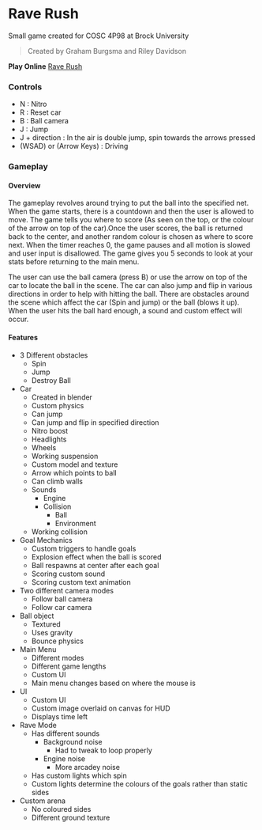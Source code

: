 # Rave Rush
Small game created for COSC 4P98 at Brock University
> Created by Graham Burgsma and Riley Davidson

**Play Online**
[Rave Rush](http://devbrockchat.ddns.net/raverush/)

### Controls
- N : Nitro
- R : Reset car
- B : Ball camera
- J : Jump
- J + direction : In the air is double jump, spin towards the arrows pressed
- (WSAD) or (Arrow Keys) :  Driving

### Gameplay
#### Overview
  The gameplay revolves around trying to put the ball into the specified net. When the game starts, there is a countdown and then the user is allowed to move. The game tells you where to score (As seen on the top, or the colour of the arrow on top of the car).Once the user scores, the ball is returned back to the center, and another random colour is chosen as where to score next. When the timer reaches 0, the game pauses and all motion is slowed and user input is disallowed. The game gives you 5 seconds to look at your stats before returning to the main menu.

  The user can use the ball camera (press B) or use the arrow on top of the car to locate the ball in the scene. The car can also jump and flip in various directions in order to help with hitting the ball. There are obstacles around the scene which affect the car (Spin and jump) or the ball (blows it up). When the user hits the ball hard enough, a sound and custom effect will occur.

#### Features
- 3 Different obstacles
  - Spin
  - Jump
  - Destroy Ball
- Car
  - Created in blender
  - Custom physics
  - Can jump
  - Can jump and flip in specified direction
  - Nitro boost
  - Headlights
  - Wheels
  - Working suspension
  - Custom model and texture
  - Arrow which points to ball
  - Can climb walls
  - Sounds
    - Engine
    - Collision
      - Ball
      - Environment
  - Working collision
- Goal Mechanics
  - Custom triggers to handle goals
  - Explosion effect when the ball is scored
  - Ball respawns at center after each goal
  - Scoring custom sound
  - Scoring custom text animation
- Two different camera modes
  - Follow ball camera
  - Follow car camera
- Ball object
  - Textured
  - Uses gravity
  - Bounce physics
- Main Menu
  - Different modes
  - Different game lengths
  - Custom UI
  - Main menu changes based on where the mouse is
- UI
  - Custom UI
  - Custom image overlaid on canvas for HUD
  - Displays time left
- Rave Mode
  - Has different sounds
    - Background noise
      - Had to tweak to loop properly
    - Engine noise
      - More arcadey noise
  - Has custom lights which spin
  - Custom lights determine the colours of the goals rather than static sides
- Custom arena
  - No coloured sides
  - Different ground texture


